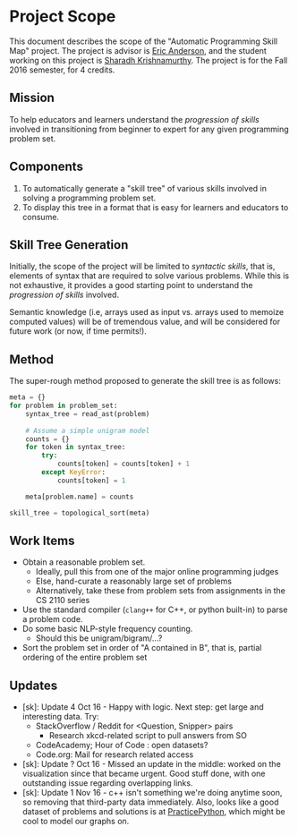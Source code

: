 Project Scope
====

This document describes the scope of the "Automatic Programming Skill Map" project. The project is advisor is [Eric Anderson](http://www.cs.cornell.edu/~eland/), and the student working on this project is [Sharadh Krishnamurthy](https://github.com/Sharadh). The project is for the Fall 2016 semester, for 4 credits.

## Mission
To help educators and learners understand the *progression of skills* involved in transitioning from beginner to expert for any given programming problem set.

## Components
1. To automatically generate a "skill tree" of various skills involved in solving a programming problem set.
2. To display this tree in a format that is easy for learners and educators to consume.

## Skill Tree Generation
Initially, the scope of the project will be limited to *syntactic skills*, that is, elements of syntax that are required to solve various problems. While this is not exhaustive, it provides a good starting point to understand the *progression of skills* involved.

Semantic knowledge (i.e, arrays used as input vs. arrays used to memoize computed values) will be of tremendous value, and will be considered for future work (or now, if time permits!).

## Method
The super-rough method proposed to generate the skill tree is as follows:
```py
meta = {}
for problem in problem_set:
    syntax_tree = read_ast(problem)
    
    # Assume a simple unigram model
    counts = {}
    for token in syntax_tree:
        try:
            counts[token] = counts[token] + 1
        except KeyError:
            counts[token] = 1

    meta[problem.name] = counts

skill_tree = topological_sort(meta)
```

## Work Items
* Obtain a reasonable problem set.
    + Ideally, pull this from one of the  major online programming judges
    + Else, hand-curate a reasonably large set of problems
    + Alternatively, take these from problem sets from assignments in the CS 2110 series
* Use the standard compiler (`clang++` for C++, or python built-in) to parse a problem code.
* Do some basic NLP-style frequency counting.
    - Should this be unigram/bigram/...?
* Sort the problem set in order of "A contained in B", that is, partial ordering of the entire problem set

## Updates
* [sk]: Update 4 Oct 16 - Happy with logic. Next step: get large and interesting data. Try:
    * StackOverflow / Reddit for <Question, Snipper> pairs
        - Research xkcd-related script to pull answers from SO
    * CodeAcademy; Hour of Code : open datasets?
    * Code.org: Mail for research related access 
* [sk]: Update ? Oct 16 - Missed an update in the middle: worked on the visualization since that became urgent. Good stuff done, with one outstanding issue regarding overlapping links.
* [sk]: Update 1 Nov 16 - c++ isn't something we're doing anytime soon, so removing that third-party data immediately. Also, looks like a good dataset of problems and solutions is at [PracticePython](http://www.practicepython.org/), which might be cool to model our graphs on.